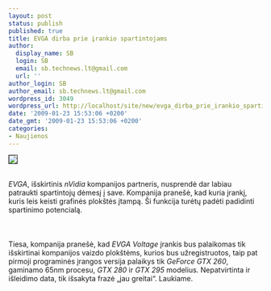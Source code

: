 ```yaml
---
layout: post
status: publish
published: true
title: EVGA dirba prie įrankio spartintojams
author:
  display_name: SB
  login: SB
  email: sb.technews.lt@gmail.com
  url: ''
author_login: SB
author_email: sb.technews.lt@gmail.com
wordpress_id: 3049
wordpress_url: http://localhost/site/new/evga_dirba_prie_irankio_spartintojams-2/
date: '2009-01-23 15:53:06 +0200'
date_gmt: '2009-01-23 15:53:06 +0200'
categories:
- Naujienos
---
```

<div class="imgright"><img src="http://technews.lt/upl/Failai/414_header2.bmp" border="1"></div>
<p><br><i>EVGA</i>, išskirtinis <i>nVidia</i> kompanijos partneris, nusprendė dar labiau patraukti spartintojų dėmesį į save. Kompanija pranešė, kad kuria įrankį, kuris leis keisti grafinės plokštės įtampą. Ši funkcija turėtų padėti padidinti spartinimo potencialą.<br />
<br><br />
<br>Tiesa, kompanija pranešė, kad <i>EVGA Voltage</i> įrankis bus palaikomas tik išskirtinai kompanijos vaizdo plokštėms, kurios bus užregistruotos, taip pat pirmoji programinės įrangos versija palaikys tik <i>GeForce GTX 260</i>, gaminamo 65nm procesu, <i>GTX 280</i> ir <i>GTX 295</i> modelius. Nepatvirtinta ir išleidimo data, tik išsakyta frazė „jau greitai“. Laukiame.<br />
<br></p>
